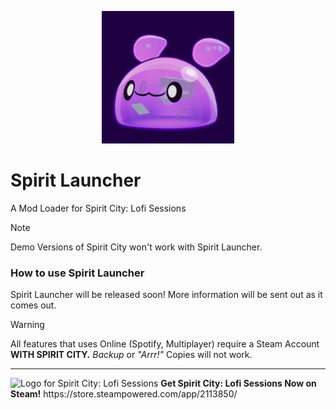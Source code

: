 <p align="center">
    <img src="https://raw.githubusercontent.com/SpiritLauncher/.github/main/Assets/goopii.jpg" alt="A Purple Goopii. Logo for Spirit Launcher." width="212" height="212">
</p>

# Spirit Launcher
A Mod Loader for Spirit City: Lofi Sessions
> [!NOTE]  
> Demo Versions of Spirit City won't work with Spirit Launcher.

### How to use Spirit Launcher
Spirit Launcher will be released soon! More information will be sent out as it comes out.

> [!WARNING]  
> All features that uses Online (Spotify, Multiplayer) require a Steam Account **WITH SPIRIT CITY.** _Backup_ or _"Arrr!"_ Copies will not work.
------------
<img src="https://mooncubegames.com/wp-content/uploads/2024/01/HeaderCapsule.png" alt="Logo for Spirit City: Lofi Sessions">
<b>Get Spirit City: Lofi Sessions Now on Steam!</b> https://store.steampowered.com/app/2113850/

